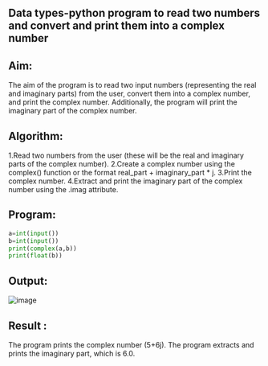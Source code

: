 ## Data types-python program to read two numbers and convert and print them into a complex number
## Aim:
The aim of the program is to read two input numbers (representing the real and imaginary parts) from the user, convert them into a complex number, and print the complex number. Additionally,
the program will print the imaginary part of the complex number.
## Algorithm:
1.Read two numbers from the user (these will be the real and imaginary parts of the complex number).
2.Create a complex number using the complex() function or the format real_part + imaginary_part * j.
3.Print the complex number.
4.Extract and print the imaginary part of the complex number using the .imag attribute.
## Program:
```.py
a=int(input())
b=int(input())
print(complex(a,b))
print(float(b))
```
## Output:
![image](https://github.com/user-attachments/assets/3c8765a5-fee5-4ad0-9c74-7ff00e670303)

## Result :
The program prints the complex number (5+6j).
The program extracts and prints the imaginary part, which is 6.0.
